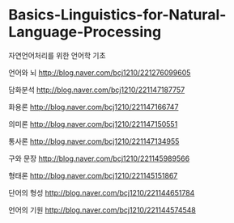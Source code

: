 # Basics-Linguistics-for-Natural-Language-Processing
자연언어처리를 위한 언어학 기초

언어와 뇌 
http://blog.naver.com/bcj1210/221276099605

담화분석 
http://blog.naver.com/bcj1210/221147187757

화용론
http://blog.naver.com/bcj1210/221147166747

의미론
http://blog.naver.com/bcj1210/221147150551

통사론
http://blog.naver.com/bcj1210/221147134955

구와 문장
http://blog.naver.com/bcj1210/221145989566

형태론
http://blog.naver.com/bcj1210/221145151867

단어의 형성
http://blog.naver.com/bcj1210/221144651784

언어의 기원
http://blog.naver.com/bcj1210/221144574548
